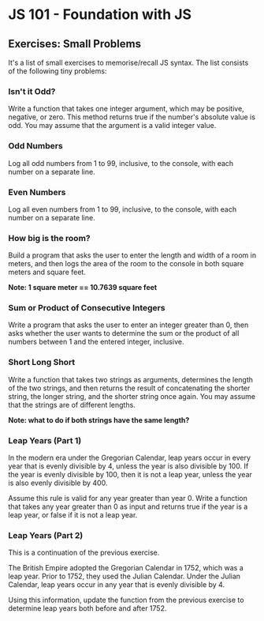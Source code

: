 # JS 101 - Foundation with JS

## Exercises: Small Problems

It's a list of small exercises to memorise/recall JS syntax. The list consists of the following tiny problems:

### Isn't it Odd?

Write a function that takes one integer argument, which may be positive, negative, or zero. This method returns true if the number's absolute value is odd. You may assume that the argument is a valid integer value.


### Odd Numbers
Log all odd numbers from 1 to 99, inclusive, to the console, with each number on a separate line.

### Even Numbers
Log all even numbers from 1 to 99, inclusive, to the console, with each number on a separate line.

### How big is the room?
Build a program that asks the user to enter the length and width of a room in meters, and then logs the area of the room to the console in both square meters and square feet.

**Note: 1 square meter == 10.7639 square feet**

### Sum or Product of Consecutive Integers
Write a program that asks the user to enter an integer greater than 0, then asks whether the user wants to determine the sum or the product of all numbers between 1 and the entered integer, inclusive.

### Short Long Short
Write a function that takes two strings as arguments, determines the length of the two strings, and then returns the result of concatenating the shorter string, the longer string, and the shorter string once again. You may assume that the strings are of different lengths.

**Note: what to do if both strings have the same length?**

### Leap Years (Part 1)

In the modern era under the Gregorian Calendar, leap years occur in every year that is evenly divisible by 4, unless the year is also divisible by 100. If the year is evenly divisible by 100, then it is not a leap year, unless the year is also evenly divisible by 400.

Assume this rule is valid for any year greater than year 0. Write a function that takes any year greater than 0 as input and returns true if the year is a leap year, or false if it is not a leap year.

### Leap Years (Part 2)
This is a continuation of the previous exercise.

The British Empire adopted the Gregorian Calendar in 1752, which was a leap year. Prior to 1752, they used the Julian Calendar. Under the Julian Calendar, leap years occur in any year that is evenly divisible by 4.

Using this information, update the function from the previous exercise to determine leap years both before and after 1752.
